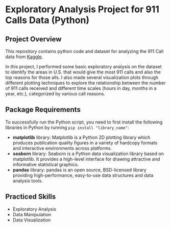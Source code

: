 # Exploratory Analysis Project for 911 Calls Data (Python)

## Project Overview
This repository contains python code and dataset for analyzing the 911 Call data from [Kaggle](https://www.kaggle.com/mchirico/montcoalert). 

In this project, I performed some basic exploratory analysis on the dataset to identify the areas in U.S. that would give the most 911 calls and also the top reasons for those alls. I also made several visualization plots through different plotting techniques to explore the relationship between the number of 911 calls received and different time scales (hours in day, months in a year, etc.), categorized by various call reasons.

## Package Requirements
To successfully run the Python script, you need to first install the following libraries in Python by running `pip install "library_name"`:
- **matplotlib** library: Matplotlib is a Python 2D plotting library which produces publication quality figures in a variety of hardcopy formats and interactive environments across platforms.
- **seaborn** library: Seaborn is a Python data visualization library based on matplotlib. It provides a high-level interface for drawing attractive and informative statistical graphics.
- **pandas** library: pandas is an open source, BSD-licensed library providing high-performance, easy-to-use data structures and data analysis tools.

## Practiced Skills
- Exploratory Analysis
- Data Manipulation
- Data Visualization
